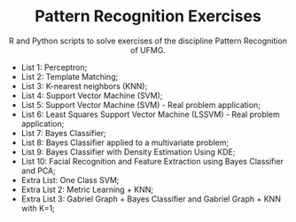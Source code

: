<h1 align="center">
     Pattern Recognition Exercises</a>
</h1>
<p align="center"> R and Python scripts to solve exercises of the discipline Pattern Recognition of UFMG. </p>

- List 1: Perceptron;
- List 2: Template Matching;
- List 3: K-nearest neighbors (KNN);
- List 4: Support Vector Machine (SVM);
- List 5: Support Vector Machine (SVM) - Real problem application;
- List 6: Least Squares Support Vector Machine (LSSVM) - Real problem application;
- List 7: Bayes Classifier;
- List 8: Bayes Classifier applied to a multivariate problem;
- List 9: Bayes Classifier with Density Estimation Using KDE;
- List 10: Facial Recognition and Feature Extraction using Bayes Classifier and PCA;
- Extra List: One Class SVM;
- Extra List 2: Metric Learning + KNN;
- Extra List 3: Gabriel Graph + Bayes Classifier and Gabriel Graph + KNN with K=1;

